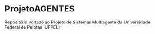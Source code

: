 # ProjetoAGENTES
Repositório voltado ao Projeto de Sistemas Multiagente da Universidade Federal de Pelotas (UFPEL)
